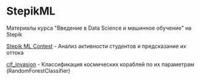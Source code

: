 # StepikML
Материалы курса "Введение в Data Science и машинное обучение" на Stepik 

[Stepik ML Contest](https://github.com/stasikd/StepikML/blob/main/Stepik%20ML%20Contest.ipynb) - Анализ активности студентов и предсказание их оттока

[clf_invasion](https://github.com/stasikd/StepikML/blob/main/clf_invasion.ipynb) - Классификация космических кораблей по их параметрам (RandomForestClassifier)

